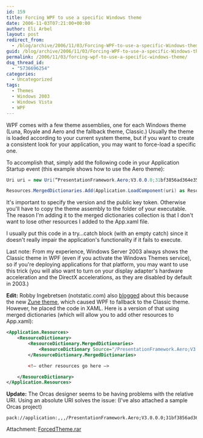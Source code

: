 ```yaml
---
id: 159
title: Forcing WPF to use a specific Windows theme
date: 2006-11-03T07:21:00+00:00
author: Eli Arbel
layout: post
redirect_from:
  - /blog/archive/2006/11/03/Forcing-WPF-to-use-a-specific-Windows-theme.aspx.html
guid: /blog/archive/2006/11/03/Forcing-WPF-to-use-a-specific-Windows-theme.aspx
permalink: /2006/11/03/forcing-wpf-to-use-a-specific-windows-theme/
dsq_thread_id:
  - "5736696254"
categories:
  - Uncategorized
tags:
  - Themes
  - Windows 2003
  - Windows Vista
  - WPF
---
```

WPF comes with a few theme assemblies, one for each Windows theme (Luna, Royale and Aero and the fallback theme, Classic.) Usually the theme is loaded according to your current system theme, but if you want to create a consistent look for your application, you may want to force-load a specific one. 

To accomplish that, simply add the following code in your Application Startup event (this example shows how to use the Aero theme): 

```csharp
Uri uri = new Uri(“PresentationFramework.Aero;V3.0.0.0;31bf3856ad364e35;component\\themes/aero.normalcolor.xaml”, UriKind.Relative);

Resources.MergedDictionaries.Add(Application.LoadComponent(uri) as ResourceDictionary); 
```

It's important to specify the version and the public key token. Otherwise you'll have to copy the theme assembly to the folder of your executable. The reason I'm adding it to the merged dictionaries collection&nbsp;is that I don't want to lose other resources I added to the App.xaml file. 

I usually put this code in a try&hellip;catch block (with an empty catch) since it doesn't really impair the application's functionality if it fails to execute. 

Last note: From my experience, Windows Server 2003 always shows the Classic theme in WPF (even if you activate the Windows Themes service), so if you're deploying applications for that platform, you may want to use this trick (you will also want to turn on your display adapter's hardware acceleration and the DirectX accelerations, as they are disabled by default in 2003.)

**Edit:** Robby Ingebretsen (notstatic.com)&nbsp;also [blogged](http://notstatic.com/archives/56) about this because the new [Zune theme](http://go.microsoft.com/fwlink/?LinkID=75078), which&nbsp;caused WPF to fallback to the Classic theme. However, he placed the code in XAML. Here is a version of that using merged dictionaries (which will allow you to add other resources to App.xaml):


```xml
<Application.Resources>
    <ResourceDictionary>
        <ResourceDictionary.MergedDictionaries>
            <ResourceDictionary Source="/PresentationFramework.Aero;V3.0.0.0;31bf3856ad364e35;component\themes/aero.normalcolor.xaml" />
        </ResourceDictionary.MergedDictionaries>

        <!– other resources go here –>

    </ResourceDictionary>
</Application.Resources> 
```

**Update:** The Orcas designer seems to be having problems with the relative URI. Using an absolute URI solves the issue: (I've also attached a sample Orcas project)

```
pack://application:,,,/PresentationFramework.Aero;V3.0.0.0;31bf3856ad364e35;component\themes/aero.normalcolor.xaml
```

Attachment: <a href="https://arbel.net/attachments/ForcedTheme.rar">ForcedTheme.rar</a>
